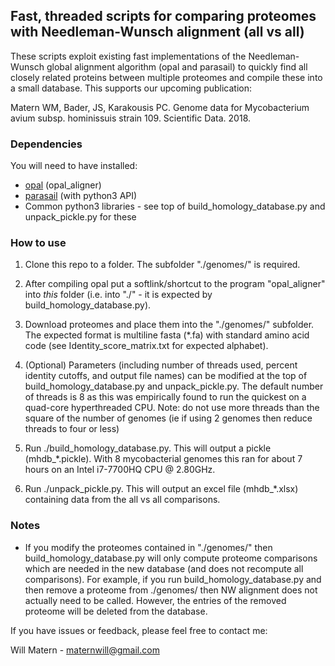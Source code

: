 ## Fast, threaded scripts for comparing proteomes with Needleman\-Wunsch alignment (all vs all) 

These scripts exploit existing fast implementations of the Needleman-Wunsch global alignment algorithm (opal and parasail) to quickly find all closely related proteins between multiple proteomes and compile these into a small database. This supports our upcoming publication:

Matern WM, Bader, JS, Karakousis PC. Genome data for Mycobacterium avium subsp. hominissuis strain 109. Scientific Data. 2018.


### Dependencies
You will need to have installed:
* [opal](https://github.com/Martinsos/opal) (opal\_aligner)
* [parasail](https://github.com/jeffdaily/parasail) (with python3 API)
* Common python3 libraries - see top of build\_homology\_database.py and unpack\_pickle.py for these

### How to use
1. Clone this repo to a folder. The subfolder "./genomes/" is required.
1. After compiling opal put a softlink/shortcut to the program "opal\_aligner" into *this* folder (i.e. into "./" - it is expected by build\_homology\_database.py).
1. Download proteomes and place them into the "./genomes/" subfolder. The expected format is multiline fasta (\*.fa) with standard amino acid code (see Identity\_score\_matrix.txt for expected alphabet).

1. (Optional) Parameters (including number of threads used, percent identity cutoffs, and output file names) can be modified at the top of build\_homology\_database.py and unpack\_pickle.py. The default number of threads is 8 as this was empirically found to run the quickest on a quad-core hyperthreaded CPU. Note: do not use more threads than the square of the number of genomes (ie if using 2 genomes then reduce threads to four or less)
1. Run ./build\_homology\_database.py. This will output a pickle (mhdb\_\*.pickle). With 8 mycobacterial genomes this ran for about 7 hours on an Intel i7-7700HQ CPU @ 2.80GHz.
1. Run ./unpack\_pickle.py. This will output an excel file (mhdb\_\*.xlsx) containing data from the all vs all comparisons.

### Notes
* If you modify the proteomes contained in "./genomes/" then build\_homology\_database.py will only compute proteome comparisons which are needed in the new database (and does not recompute all comparisons). For example, if you run build\_homology\_database.py and then remove a proteome from ./genomes/ then NW alignment does not actually need to be called. However, the entries of the removed proteome will be deleted from the database.

If you have issues or feedback, please feel free to contact me:

Will Matern - maternwill@gmail.com
